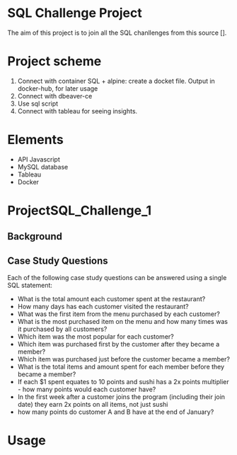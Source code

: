 # SQL Challenge Project

The aim of this project is to join all the SQL chanllenges from this source [].

# Project scheme

1. Connect with container SQL + alpine: create a docket file. Output in docker-hub, for later usage
2. Connect with dbeaver-ce
3. Use sql script
4. Connect with tableau for seeing insights.

# Elements

- API Javascript
- MySQL database
- Tableau
- Docker

# ProjectSQL_Challenge_1

## Background

## Case Study Questions
Each of the following case study questions can be answered using a single SQL statement:

- What is the total amount each customer spent at the restaurant?
- How many days has each customer visited the restaurant?
- What was the first item from the menu purchased by each customer?
- What is the most purchased item on the menu and how many times was it purchased by all customers?
- Which item was the most popular for each customer?
- Which item was purchased first by the customer after they became a member?
- Which item was purchased just before the customer became a member?
- What is the total items and amount spent for each member before they became a member?
- If each $1 spent equates to 10 points and sushi has a 2x points multiplier - how many points would each customer have?
- In the first week after a customer joins the program (including their join date) they earn 2x points on all items, not just sushi 
- how many points do customer A and B have at the end of January?

# Usage